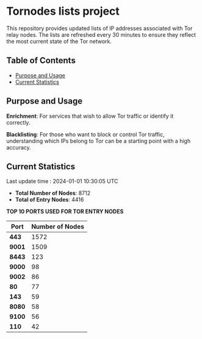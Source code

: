 # Tornodes lists project

This repository provides updated lists of IP addresses associated with Tor relay nodes. The lists are refreshed every 30 minutes to ensure they reflect the most current state of the Tor network.

## Table of Contents

- [Purpose and Usage](#purpose-and-usage)
- [Current Statistics](#current-statistics)


## Purpose and Usage

**Enrichment**: For services that wish to allow Tor traffic or identify it correctly.

**Blacklisting**: For those who want to block or control Tor traffic, understanding which IPs belong to Tor can be a starting point with a high accuracy.

## Current Statistics

Last update time : 2024-01-01 10:30:05 UTC

- **Total Number of Nodes**: 8712
- **Total of Entry Nodes**: 4416

**TOP 10 PORTS USED FOR TOR ENTRY NODES**

| **Port** | **Number of Nodes** |
|------|-----------------|
| **443**   | 1572  |
| **9001**   | 1509  |
| **8443**   | 123  |
| **9000**   | 98  |
| **9002**   | 86  |
| **80**   | 77  |
| **143**   | 59  |
| **8080**   | 58  |
| **9100**   | 56  |
| **110**   | 42  |

